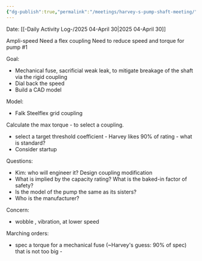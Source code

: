 ```yaml
---
{"dg-publish":true,"permalink":"/meetings/harvey-s-pump-shaft-meeting/","noteIcon":"","created":"2025-05-23T14:53:50.098-05:00"}
---
```


Date: [[-Daily Activity Log-/2025 04-April 30\|2025 04-April 30]]

Ampli-speed
Need a flex coupling
Need to reduce speed and torque for pump #1

Goal: 
- Mechanical fuse, sacrificial weak leak, to mitigate breakage of the shaft via the rigid coupling
- Dial back the speed
- Build a CAD model

Model:
- Falk Steelflex grid coupling


Calculate the max torque - to select a coupling.
- select a target threshold coefficient - Harvey likes 90% of rating - what is standard?
- Consider startup

Questions:
 - Kim: who will engineer it? Design coupling modification
 - What is implied by the capacity rating? What is the baked-in factor of safety?
 - Is the model of the pump the same as its sisters?
 - Who is the manufacturer?

Concern:
- wobble , vibration, at lower speed

Marching orders:
- spec a torque for a mechanical fuse (~Harvey's guess: 90% of spec) that is not too big - 